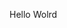 Hello Wolrd





























































































































































































































































































































































































































































































































































































































































































































































































































































































































































































































































































































































































































































































































































































































































































































































































































































































































































































































































































































































































































































































































































































































































































































































































































































































































































































































































































































































































































































































































































































































































































































































































































































































































































































































































































































































































































































































































































































































































































































































































































































































































































































































































































